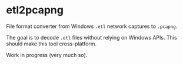 # etl2pcapng

File format converter from Windows `.etl` network captures to `.pcapng`.

The goal is to decode `.etl` files without relying on Windows APIs. This should make this tool cross-platform.

Work in progress (very much so).
